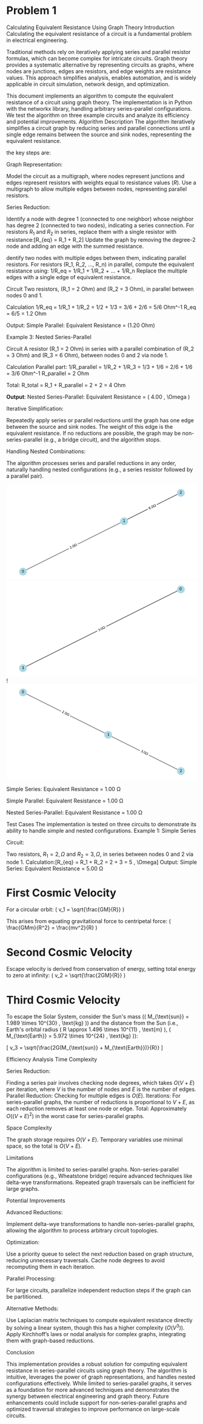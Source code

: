 # Problem 1

Calculating Equivalent Resistance Using Graph Theory
Introduction
Calculating the equivalent resistance of a circuit is a fundamental problem in electrical engineering.

 Traditional methods rely on iteratively applying series and parallel resistor formulas, which can become complex for intricate circuits. Graph theory provides a systematic alternative by representing circuits as graphs, where nodes are junctions, edges are resistors, and edge weights are resistance values. This approach simplifies analysis, enables automation, and is widely applicable in circuit simulation, network design, and optimization.

This document implements an algorithm to compute the equivalent resistance of a circuit using graph theory. The implementation is in Python with the networkx library, handling arbitrary series-parallel configurations. We test the algorithm on three example circuits and analyze its efficiency and potential improvements.
Algorithm Description
The algorithm iteratively simplifies a circuit graph by reducing series and parallel connections until a single edge remains between the source and sink nodes, representing the equivalent resistance. 

the key steps are:

Graph Representation:

Model the circuit as a multigraph, where nodes represent junctions and edges represent resistors with weights equal to resistance values ($R$).
Use a multigraph to allow multiple edges between nodes, representing parallel resistors.


Series Reduction:

Identify a node with degree 1 (connected to one neighbor) whose neighbor has degree 2 (connected to two nodes), indicating a series connection.
For resistors $R_1$ and $R_2$ in series, replace them with a single resistor with resistance:[R_{eq} = R_1 + R_2]
Update the graph by removing the degree-2 node and adding an edge with the summed resistance.

dentify two nodes with multiple edges between them, indicating parallel resistors. For resistors (R_1, R_2, ..., R_n) in parallel, compute the equivalent resistance using:
1/R_eq = 1/R_1 + 1/R_2 + ... + 1/R_n
Replace the multiple edges with a single edge of equivalent resistance.

Circuit
Two resistors, (R_1 = 2 Ohm) and (R_2 = 3 Ohm), in parallel between nodes 0 and 1.

Calculation
1/R_eq = 1/R_1 + 1/R_2 = 1/2 + 1/3 = 3/6 + 2/6 = 5/6 Ohm^-1
R_eq = 6/5 = 1.2 Ohm

Output:
Simple Parallel: Equivalent Resistance = (1.20 Ohm)

Example 3: Nested Series-Parallel

Circuit
A resistor (R_1 = 2 Ohm) in series with a parallel combination of (R_2 = 3 Ohm) and (R_3 = 6 Ohm), between nodes 0 and 2 via node 1.

Calculation
Parallel part:
1/R_parallel = 1/R_2 + 1/R_3 = 1/3 + 1/6 = 2/6 + 1/6 = 3/6 Ohm^-1
R_parallel = 2 Ohm

Total:
R_total = R_1 + R_parallel = 2 + 2 = 4 Ohm



**Output**: Nested Series-Parallel: Equivalent Resistance = \( 4.00 \, \Omega \)

Iterative Simplification:

Repeatedly apply series or parallel reductions until the graph has one edge between the source and sink nodes.
The weight of this edge is the equivalent resistance.
If no reductions are possible, the graph may be non-series-parallel (e.g., a bridge circuit), and the algorithm stops.


Handling Nested Combinations:

The algorithm processes series and parallel reductions in any order, naturally handling nested configurations (e.g., a series resistor followed by a parallel pair).

![alt text](image.png)
![alt text](image-1.png)
!![alt text](image-3.png) 

Simple Series: Equivalent Resistance = 1.00 Ω

Simple Parallel: Equivalent Resistance = 1.00 Ω

Nested Series-Parallel: Equivalent Resistance = 1.00 Ω


Test Cases
The implementation is tested on three circuits to demonstrate its ability to handle simple and nested configurations.
Example 1: Simple Series

Circuit: 

Two resistors, $R_1 = 2 , \Omega$ and $R_2 = 3 , \Omega$, in series between nodes 0 and 2 via node 1.
Calculation:[R_{eq} = R_1 + R_2 = 2 + 3 = 5 , \Omega]
Output: Simple Series: Equivalent Resistance = 5.00 Ω

# First Cosmic Velocity

For a circular orbit: \( v_1 = \sqrt{\frac{GM}{R}} \)

This arises from equating gravitational force to centripetal force: \( \frac{GMm}{R^2} = \frac{mv^2}{R} \)

# Second Cosmic Velocity

Escape velocity is derived from conservation of energy, setting total energy to zero at infinity: \( v_2 = \sqrt{\frac{2GM}{R}} \)

# Third Cosmic Velocity

To escape the Solar System, consider the Sun's mass (\( M_{\text{sun}} = 1.989 \times 10^{30} \, \text{kg} \)) and the distance from the Sun (i.e., Earth's orbital radius \( R \approx 1.496 \times 10^{11} \, \text{m} \), \( M_{\text{Earth}} = 5.972 \times 10^{24} \, \text{kg} \)):

\[
v_3 = \sqrt{\frac{2G(M_{\text{sun}} + M_{\text{Earth}})}{R}}
\]

Efficiency Analysis
Time Complexity

Series Reduction:

 Finding a series pair involves checking node degrees, which takes $O(V + E)$ per iteration, where $V$ is the number of nodes and $E$ is the number of edges.
Parallel Reduction: Checking for multiple edges is $O(E)$.
Iterations: For series-parallel graphs, the number of reductions is proportional to $V + E$, as each reduction removes at least one node or edge.
Total: Approximately $O((V + E)^2)$ in the worst case for series-parallel graphs.

Space Complexity

The graph storage requires $O(V + E)$.
Temporary variables use minimal space, so the total is $O(V + E)$.

Limitations

The algorithm is limited to series-parallel graphs. Non-series-parallel configurations (e.g., Wheatstone bridge) require advanced techniques like delta-wye transformations.
Repeated graph traversals can be inefficient for large graphs.

Potential Improvements


Advanced Reductions:

Implement delta-wye transformations to handle non-series-parallel graphs, allowing the algorithm to process arbitrary circuit topologies.


Optimization:

Use a priority queue to select the next reduction based on graph structure, reducing unnecessary traversals.
Cache node degrees to avoid recomputing them in each iteration.


Parallel Processing:

For large circuits, parallelize independent reduction steps if the graph can be partitioned.


Alternative Methods:

Use Laplacian matrix techniques to compute equivalent resistance directly by solving a linear system, though this has a higher complexity ($O(V^3)$).
Apply Kirchhoff’s laws or nodal analysis for complex graphs, integrating them with graph-based reductions.



Conclusion

This implementation provides a robust solution for computing equivalent resistance in series-parallel circuits using graph theory. The algorithm is intuitive, leverages the power of graph representations, and handles nested configurations effectively. While limited to series-parallel graphs, it serves as a foundation for more advanced techniques and demonstrates the synergy between electrical engineering and graph theory. Future enhancements could include support for non-series-parallel graphs and optimized traversal strategies to improve performance on large-scale circuits.
